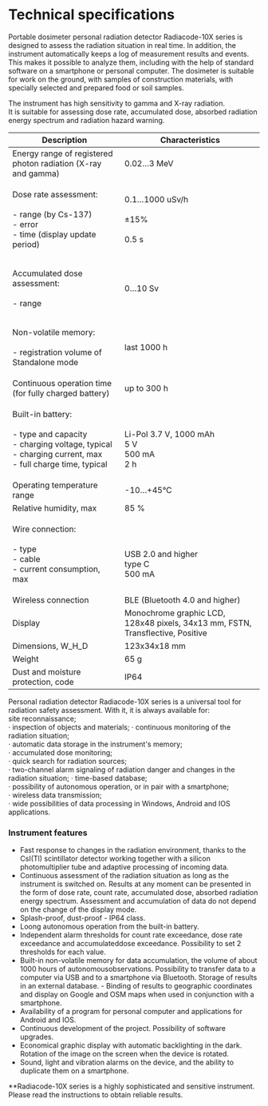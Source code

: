 # Technical specifications

Portable dosimeter personal radiation detector Radiacode-10X series is designed to assess the radiation situation in real time. In addition, the instrument automatically keeps a log of measurement results and events. This makes it possible to analyze them, including with the help of standard software on a smartphone or personal computer. The dosimeter is suitable for work on the ground, with samples of construction materials, with specially selected and prepared food or soil samples.

The instrument has high sensitivity to gamma and X-ray radiation.\
It is suitable for assessing dose rate, accumulated dose, absorbed radiation energy spectrum and radiation hazard warning.

| Description                                                                                                                                  | Characteristics                                                                |
| -------------------------------------------------------------------------------------------------------------------------------------------- | ------------------------------------------------------------------------------ |
| Energy range of registered photon radiation (X-ray and gamma)                                                                                | 0.02…3 MeV                                                                     |
| <p>Dose rate assessment:<br><br>- range (by Cs-137)<br>- error<br>- time (display update period)</p>                                         | <p>0.1…1000 uSv/h<br><br>±15%<br><br>0.5 s</p>                                 |
| <p>Accumulated dose assessment:<br><br>- range</p>                                                                                           | 0…10 Sv                                                                        |
| <p>Non-volatile memory:<br><br>- registration volume of Standalone mode</p>                                                                  | last 1000 h                                                                    |
| Continuous operation time (for fully charged battery)                                                                                        | up to 300 h                                                                    |
| <p>Built-in battery:<br><br>- type and capacity<br>- charging voltage, typical<br>- charging current, max<br>- full charge time, typical</p> | <p><br><br>Li-Pol 3.7 V, 1000 mAh<br>5 V<br>500 mA<br>2 h</p>                  |
| Operating temperature range                                                                                                                  | -10…+45°C                                                                      |
| Relative humidity, max                                                                                                                       | 85 %                                                                           |
| <p>Wire connection:<br><br>- type<br>- cable<br>- current consumption, max</p>                                                               | <p><br><br>USB 2.0 and higher<br>type C<br>500 mA</p>                          |
| Wireless connection                                                                                                                          | BLE (Bluetooth 4.0 and higher)                                                 |
| Display                                                                                                                                      | Monochrome graphic LCD, 128x48 pixels, 34x13 mm, FSTN, Transflective, Positive |
| Dimensions, W_H_D                                                                                                                            | 123x34x18 mm                                                                   |
| Weight                                                                                                                                       | 65 g                                                                           |
| Dust and moisture protection, code                                                                                                           | IP64                                                                           |

Personal radiation detector Radiacode-10X series is a universal tool for radiation safety assessment. With it, it is always available for:\
site reconnaissance;\
· inspection of objects and materials; · continuous monitoring of the radiation situation;\
· automatic data storage in the instrument's memory;\
· accumulated dose monitoring;\
· quick search for radiation sources;\
· two-channel alarm signaling of radiation danger and changes in the radiation situation; · time-based database;\
· possibility of autonomous operation, or in pair with a smartphone;\
· wireless data transmission;\
· wide possibilities of data processing in Windows, Android and IOS applications.

### Instrument features

* Fast response to changes in the radiation environment, thanks to the CsI(Tl) scintillator detector working together with a silicon photomultiplier tube and adaptive processing of incoming data.
* Continuous assessment of the radiation situation as long as the instrument is switched on. Results at any moment can be presented in the form of dose rate, count rate, accumulated dose, absorbed radiation energy spectrum. Assessment and accumulation of data do not depend on the change of the display mode.
* Splash-proof, dust-proof - IP64 class.
* Loong autonomous operation from the built-in battery.
* Independent alarm thresholds for count rate exceedance, dose rate exceedance and accumulateddose exceedance. Possibility to set 2 thresholds for each value.
* Built-in non-volatile memory for data accumulation, the volume of about 1000 hours of autonomousobservations. Possibility to transfer data to a computer via USB and to a smartphone via Bluetooth. Storage of results in an external database. - Binding of results to geographic coordinates and display on Google and OSM maps when used in conjunction with a smartphone.
* Availability of a program for personal computer and applications for Android and IOS.
* Continuous development of the project. Possibility of software upgrades.
* Economical graphic display with automatic backlighting in the dark. Rotation of the image on the screen when the device is rotated.
* Sound, light and vibration alarms on the device, and the ability to duplicate them on a smartphone.

\*\*Radiacode-10X series is a highly sophisticated and sensitive instrument. Please read the instructions to obtain reliable results.
